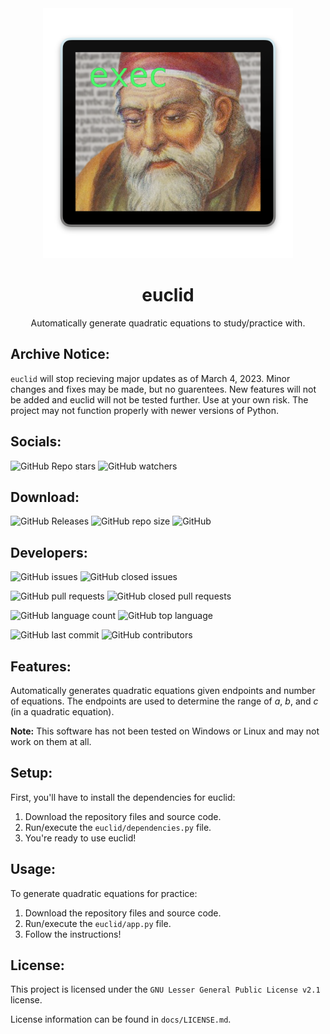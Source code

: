<div align = 'center'>
<img width = '400' height = '400' src = './logo.png'> </img>
<h1> euclid </h1>
Automatically generate quadratic equations to study/practice with.
</div>

## Archive Notice:
`euclid` will stop recieving major updates as of March 4, 2023. Minor changes and fixes may be made, but no guarentees. New features will not be added and euclid will not be tested further. Use at your own risk. The project may not function properly with newer versions of Python.

## Socials:

![GitHub Repo stars](https://img.shields.io/github/stars/eggnaut/euclid?color=yellow&logo=Github&style=for-the-badge) ![GitHub watchers](https://img.shields.io/github/watchers/eggnaut/euclid?color=orange&logo=Github&style=for-the-badge)

## Download:

![GitHub Releases](https://img.shields.io/github/downloads/eggnaut/euclid/total?style=for-the-badge) ![GitHub repo size](https://img.shields.io/github/repo-size/eggnaut/euclid?style=for-the-badge) ![GitHub](https://img.shields.io/static/v1?label=License&message=LGPL-2.1&color=orange&style=for-the-badge)

## Developers:

![GitHub issues](https://img.shields.io/github/issues/eggnaut/euclid?color=green&style=for-the-badge) ![GitHub closed issues](https://img.shields.io/github/issues-closed/eggnaut/euclid?color=red&style=for-the-badge)

![GitHub pull requests](https://img.shields.io/github/issues-pr/eggnaut/euclid?color=green&style=for-the-badge) ![GitHub closed pull requests](https://img.shields.io/github/issues-pr-closed/eggnaut/euclid?color=red&style=for-the-badge)

![GitHub language count](https://img.shields.io/github/languages/count/eggnaut/euclid?style=for-the-badge) ![GitHub top language](https://img.shields.io/github/languages/top/eggnaut/euclid?logo=Python&logoColor=yellow&style=for-the-badge)

![GitHub last commit](https://img.shields.io/github/last-commit/eggnaut/euclid?style=for-the-badge) ![GitHub contributors](https://img.shields.io/github/contributors/eggnaut/euclid?style=for-the-badge)

## Features:
Automatically generates quadratic equations given endpoints and number of equations. The endpoints are used to determine the range of _a_, _b_, and _c_ (in a quadratic equation).

**Note:** This software has not been tested on Windows or Linux and may not work on them at all.

## Setup:
First, you'll have to install the dependencies for euclid:
1. Download the repository files and source code.
2. Run/execute the `euclid/dependencies.py` file.
4. You're ready to use euclid!

## Usage:
To generate quadratic equations for practice:
1. Download the repository files and source code.
2. Run/execute the `euclid/app.py` file.
4. Follow the instructions!

## License:
This project is licensed under the `GNU Lesser General Public License v2.1` license.

License information can be found in `docs/LICENSE.md`.
